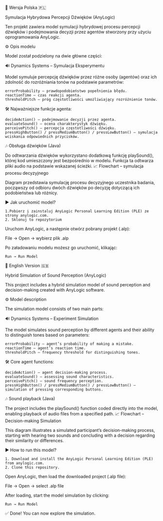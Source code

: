 📌 Wersja Polska 🇵🇱

Symulacja Hybrydowa Percepcji Dźwięków (AnyLogic)

Ten projekt zawiera model symulacji hybrydowej procesu percepcji dźwięków i podejmowania decyzji przez agentów stworzony przy użyciu oprogramowania AnyLogic.

⚙️ Opis modelu

Model został podzielony na dwie główne części:

🔊 Dynamics Systems – Symulacja Eksperymentu

Model symuluje percepcję dźwięków przez różne osoby (agentów) oraz ich zdolność do rozróżniania tonów na podstawie parametrów:

    errorProbability – prawdopodobieństwo popełnienia błędu.
    reactionTime – czas reakcji agenta.
    thresholdPitch – próg częstotliwości umożliwiający rozróżnienie tonów.

🛠️ Najważniejsze funkcje agenta:

    decideAction() – podejmowanie decyzji przez agenta.
    evaluateSound() – ocena charakterystyk dźwięku.
    perceivePitch() – percepcja częstotliwości dźwięku.
    pressHighButton() / pressMediumButton() / pressLowButton() – symulacja wciskania odpowiednich przycisków.

🎶 Obsługa dźwięków (Java)

Do odtwarzania dźwięków wykorzystano dodatkową funkcję playSound(), której kod umieszczony jest bezpośrednio w modelu. Funkcja ta odtwarza pliki audio na podstawie wskazanej ścieżki.
📈 Flowchart – symulacja procesu decyzyjnego

Diagram przedstawia symulację procesu decyzyjnego uczestnika badania, począwszy od odbioru dwóch dźwięków po decyzję dotyczącą ich podobieństwa lub różnicy.

▶️ Jak uruchomić model?

    1.Pobierz i zainstaluj AnyLogic Personal Learning Edition (PLE) ze strony anylogic.com.
    2. Sklonuj to repozytorium

Uruchom AnyLogic, a następnie otwórz pobrany projekt (.alp):

File → Open → wybierz plik .alp

Po załadowaniu modelu możesz go uruchomić, klikając:

    Run → Run Model

📌 English Version 🇬🇧

Hybrid Simulation of Sound Perception (AnyLogic) 

This project includes a hybrid simulation model of sound perception and decision-making created with AnyLogic software.

⚙️ Model description

The simulation model consists of two main parts:

🔊 Dynamics Systems – Experiment Simulation

The model simulates sound perception by different agents and their ability to distinguish tones based on parameters:

    errorProbability – agent’s probability of making a mistake.
    reactionTime – agent’s reaction time.
    thresholdPitch – frequency threshold for distinguishing tones.

🛠️ Core agent functions:

    decideAction() – agent decision-making process.
    evaluateSound() – assessing sound characteristics.
    perceivePitch() – sound frequency perception.
    pressHighButton() / pressMediumButton() / pressLowButton() – simulation of pressing corresponding buttons.

🎶 Sound playback (Java)

The project includes the playSound() function coded directly into the model, enabling playback of audio files from a specified path.
📈 Flowchart – Decision-making Simulation

This diagram illustrates a simulated participant’s decision-making process, starting with hearing two sounds and concluding with a decision regarding their similarity or differences.

▶️ How to run this model?

    1. Download and install the AnyLogic Personal Learning Edition (PLE) from anylogic.com.
    2. Clone this repository.

Open AnyLogic, then load the downloaded project (.alp file):

File → Open → select .alp file

After loading, start the model simulation by clicking:

    Run → Run Model

✅ Done! You can now explore the simulation.
